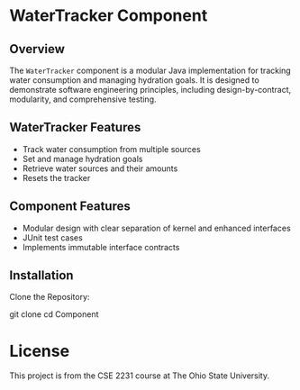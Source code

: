 # WaterTracker Component

## Overview
The `WaterTracker` component is a modular Java implementation for tracking water consumption and managing hydration goals. It is designed to demonstrate software engineering principles, including design-by-contract, modularity, and comprehensive testing.

## WaterTracker Features
  - Track water consumption from multiple sources
  - Set and manage hydration goals
  - Retrieve water sources and their amounts
  - Resets the tracker

## Component Features
  - Modular design with clear separation of kernel and enhanced interfaces
  - JUnit test cases
  - Implements immutable interface contracts

## Installation
Clone the Repository:

git clone <repository-url>
cd Component

# License
This project is from the CSE 2231 course at The Ohio State University.
